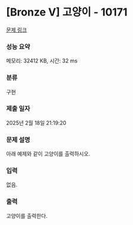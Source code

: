 # [Bronze V] 고양이 - 10171

[문제 링크](https://www.acmicpc.net/problem/10171)

### 성능 요약

메모리: 32412 KB, 시간: 32 ms

### 분류

구현

### 제출 일자

2025년 2월 18일 21:19:20

### 문제 설명

<p>아래 예제와 같이 고양이를 출력하시오.</p>

### 입력

 <p>없음.</p>

### 출력

 <p>고양이를 출력한다.</p>

